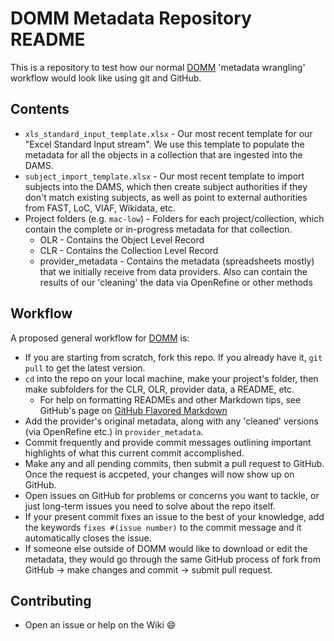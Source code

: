 # DOMM Metadata Repository README

This is a repository to test how our normal [DOMM](https://github.com/orgs/ucsdlib/teams/domm) 'metadata wrangling' workflow would look like using git and GitHub.  

## Contents
+ `xls_standard_input_template.xlsx` - Our most recent template for our "Excel Standard Input stream". We use this template to populate the metadata for all the objects in a collection that are ingested into the DAMS.
+ `subject_import_template.xlsx` - Our most recent template to import subjects into the DAMS, which then create subject authorities if they don't match existing subjects, as well as point to external authorities from FAST, LoC, VIAF, Wikidata, etc.
+ Project folders (e.g. `mac-low`) - Folders for each project/collection, which contain the complete or in-progress metadata for that collection.
  + OLR - Contains the Object Level Record
  + CLR - Contains the Collection Level Record
  + provider_metadata - Contains the metadata (spreadsheets mostly) that we initially receive from data providers. Also can contain the results of our 'cleaning' the data via OpenRefine or other methods

## Workflow

A proposed general workflow for [DOMM](https://github.com/orgs/ucsdlib/teams/domm) is:  
+ If you are starting from scratch, fork this repo. If you already have it, `git pull` to get the latest version.
+ `cd` into the repo on your local machine, make your project's folder, then make subfolders for the CLR, OLR, provider data, a README, etc.
  + For help on formatting READMEs and other Markdown tips, see GitHub's page on [GitHub Flavored Markdown](https://help.github.com/articles/basic-writing-and-formatting-syntax/)
+ Add the provider's original metadata, along with any 'cleaned' versions (via OpenRefine etc.) in `provider_metadata`.  
+ Commit frequently and provide commit messages outlining important highlights of what this current commit accomplished.
+ Make any and all pending commits, then submit a pull request to GitHub. Once the request is accpeted, your changes will now show up on GitHub.   
+ Open issues on GitHub for problems or concerns you want to tackle, or just long-term issues you need to solve about the repo itself.
+ If your present commit fixes an issue to the best of your knowledge, add the keywords `fixes #(issue number)` to the commit message and it automatically closes the issue.
+ If someone else outside of DOMM would like to download or edit the metadata, they would go through the same GitHub process of fork from GitHub -> make changes and commit -> submit pull request.

## Contributing

+ Open an issue or help on the Wiki :smile:
